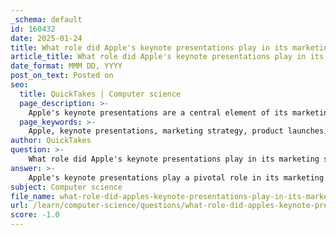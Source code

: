 ```yaml
---
_schema: default
id: 160432
date: 2025-01-24
title: What role did Apple's keynote presentations play in its marketing strategy?
article_title: What role did Apple's keynote presentations play in its marketing strategy?
date_format: MMM DD, YYYY
post_on_text: Posted on
seo:
  title: QuickTakes | Computer science
  page_description: >-
    Apple's keynote presentations are a central element of its marketing strategy, generating global excitement and engagement through emotional storytelling, high production values, and a consistent brand identity, effectively showcasing innovation and attracting consumer interest.
  page_keywords: >-
    Apple, keynote presentations, marketing strategy, product launches, global events, emotional engagement, storytelling, streamlined presentation, cinematography, brand identity, tech industry, innovation, consumer loyalty
author: QuickTakes
question: >-
    What role did Apple's keynote presentations play in its marketing strategy?
answer: >-
    Apple's keynote presentations play a pivotal role in its marketing strategy, serving as a powerful tool for product launches and brand engagement. Here are several key aspects of how these presentations contribute to Apple's overall marketing approach:\n\n1. **Global Events**: Apple's keynotes have become highly anticipated global events, generating significant media coverage and consumer excitement. These presentations are not just product announcements; they are spectacles that draw attention from around the world, creating a buzz that extends far beyond the tech community.\n\n2. **Emotional Engagement**: Apple focuses on creating an emotional connection with its audience during these presentations. The speakers aim to engage rather than simply relay information, often using storytelling techniques to resonate with viewers. This approach fosters a sense of loyalty and connection to the brand.\n\n3. **Streamlined Presentation Style**: The design of Apple's keynote presentations is intentional and streamlined. Slides typically feature only key information and specifications, allowing the audience to focus on the speaker's message rather than being overwhelmed by text. This method enhances the personal touch and makes the presentation more memorable.\n\n4. **Cinematography and Aesthetics**: Apple invests heavily in the visual aspects of its presentations. The cinematography is often described as aesthetically pleasing, with high production values that elevate the viewing experience. This attention to detail reinforces Apple's brand identity and sets a standard for product launches.\n\n5. **Brand Identity**: Over the years, Apple's keynotes have established a recognizable brand identity. Consumers can often identify an Apple presentation at a glance, thanks to the consistent style and format. This familiarity helps to strengthen brand recognition and loyalty.\n\n6. **Historical Significance**: Keynote presentations have marked significant moments in Apple's history, such as the introduction of the iPhone and the transition to Intel processors. These events not only showcase new products but also highlight Apple's innovation and leadership in the tech industry.\n\n7. **Influence on the Tech Industry**: Apple's marketing strategy, particularly through its keynotes, has influenced other companies in the tech industry. Competitors have taken cues from Apple's focus on user experience and emotional appeal, indicating the broader impact of Apple's approach.\n\nIn summary, Apple's keynote presentations are a cornerstone of its marketing strategy, effectively combining emotional engagement, high production values, and a clear brand identity to captivate audiences and drive consumer interest. These events not only showcase new products but also reinforce Apple's position as a leader in innovation and design within the technology sector.
subject: Computer science
file_name: what-role-did-apples-keynote-presentations-play-in-its-marketing-strategy.md
url: /learn/computer-science/questions/what-role-did-apples-keynote-presentations-play-in-its-marketing-strategy
score: -1.0
---
```


&nbsp;